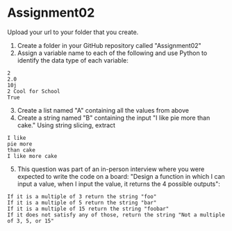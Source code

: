 # Assignment02
 
Upload your url to your folder that you create.

1. Create a folder in your GitHub repository called "Assignment02"
2. Assign a variable name to each of the following and use Python to identify the data type of
each variable:
```
2
2.0
10j
2 Cool for School
True
```
3. Create a list named "A" containing all the values from above
4. Create a string named "B" containing the input "I like pie more than cake." Using string slicing, extract 
```
I like
pie more
than cake
I like more cake
```
5. This question was part of an in-person interview where you were expected to write the code on a board: "Design a function in which I can input a value, when I input the value, it returns the 4 possible outputs":
```
If it is a multiple of 3 return the string "foo"
If it is a multiple of 5 return the string "bar"
If it is a multiple of 15 return the string "foobar"
If it does not satisfy any of those, return the string "Not a multiple of 3, 5, or 15"
```